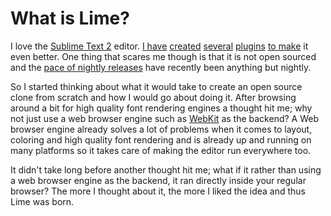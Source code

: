 # What is Lime?

I love the [Sublime Text 2](http://www.sublimetext.com) editor. [I have](https://github.com/quarnster/SublimeClang) [created](https://github.com/quarnster/SublimeJava) [several](https://github.com/quarnster/CompleteSharp) [plugins](https://github.com/quarnster/SublimeGDB) [to make](https://github.com/quarnster/ADBView) it even better. One thing that scares me though is that it is not open sourced and the [pace of nightly releases](http://www.sublimetext.com/nightly) have recently been anything but nightly.

So I started thinking about what it would take to create an open source clone from scratch and how I would go about doing it. After browsing around a bit for high quality font rendering engines a thought hit me; why not just use a web browser engine such as [WebKit](http://www.webkit.org/) as the backend? A Web browser engine already solves a lot of problems when it comes to layout, coloring and high quality font rendering and is already up and running on many platforms so it takes care of making the editor run everywhere too.

It didn't take long before another thought hit me; what if it rather than using a web browser engine as the backend, it ran directly inside your regular browser? The more I thought about it, the more I liked the idea and thus Lime was born.

